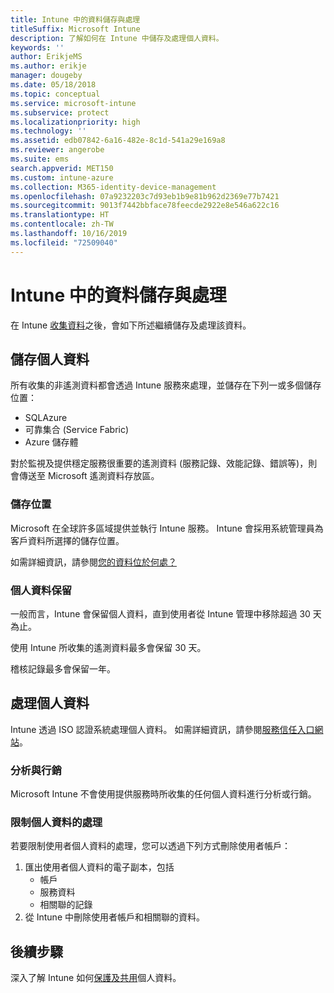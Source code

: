 ```yaml
---
title: Intune 中的資料儲存與處理
titleSuffix: Microsoft Intune
description: 了解如何在 Intune 中儲存及處理個人資料。
keywords: ''
author: ErikjeMS
ms.author: erikje
manager: dougeby
ms.date: 05/18/2018
ms.topic: conceptual
ms.service: microsoft-intune
ms.subservice: protect
ms.localizationpriority: high
ms.technology: ''
ms.assetid: edb07842-6a16-482e-8c1d-541a29e169a8
ms.reviewer: angerobe
ms.suite: ems
search.appverid: MET150
ms.custom: intune-azure
ms.collection: M365-identity-device-management
ms.openlocfilehash: 07a9232203c7d93eb1b9e81b962d2369e77b7421
ms.sourcegitcommit: 9013f7442bbface78feecde2922e8e546a622c16
ms.translationtype: HT
ms.contentlocale: zh-TW
ms.lasthandoff: 10/16/2019
ms.locfileid: "72509040"
---
```

# <a name="data-storage-and-processing-in-intune"></a>Intune 中的資料儲存與處理

在 Intune [收集資料](privacy-data-collect.md)之後，會如下所述繼續儲存及處理該資料。

## <a name="storing-personal-data"></a>儲存個人資料

所有收集的非遙測資料都會透過 Intune 服務來處理，並儲存在下列一或多個儲存位置： 

- SQLAzure 
- 可靠集合 (Service Fabric)  
- Azure 儲存體 

對於監視及提供穩定服務很重要的遙測資料 (服務記錄、效能記錄、錯誤等)，則會傳送至 Microsoft 遙測資料存放區。

### <a name="storage-locations"></a>儲存位置

Microsoft 在全球許多區域提供並執行 Intune 服務。 Intune 會採用系統管理員為客戶資料所選擇的儲存位置。

如需詳細資訊，請參閱[您的資料位於何處？](https://www.microsoft.com/trust-center/privacy/data-location)

### <a name="personal-data-retention"></a>個人資料保留

一般而言，Intune 會保留個人資料，直到使用者從 Intune 管理中移除超過 30 天為止。

使用 Intune 所收集的遙測資料最多會保留 30 天。

稽核記錄最多會保留一年。

## <a name="processing-personal-data"></a>處理個人資料

Intune 透過 ISO 認證系統處理個人資料。 如需詳細資訊，請參閱[服務信任入口網站](https://www.microsoft.com/en-us/TrustCenter/stp)。

### <a name="profiling-and-marketing"></a>分析與行銷

Microsoft Intune 不會使用提供服務時所收集的任何個人資料進行分析或行銷。 

### <a name="restrict-processing-of-personal-data"></a>限制個人資料的處理

若要限制使用者個人資料的處理，您可以透過下列方式刪除使用者帳戶：
1. 匯出使用者個人資料的電子副本，包括
    - 帳戶
    - 服務資料
    - 相關聯的記錄
2. 從 Intune 中刪除使用者帳戶和相關聯的資料。

## <a name="next-steps"></a>後續步驟

深入了解 Intune 如何[保護及共用](privacy-data-secure-share.md)個人資料。 

